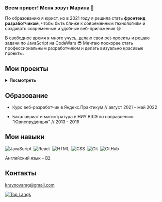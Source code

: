 ### Всем привет! Меня зовут Марина 👋

<!--
**MgKraynova/MgKraynova** is a ✨ _special_ ✨ repository because its `README.md` (this file) appears on your GitHub profile.

Here are some ideas to get you started:

- 🔭 I’m currently working on ...
- 🌱 I’m currently learning ...
- 👯 I’m looking to collaborate on ...
- 🤔 I’m looking for help with ...
- 💬 Ask me about ...
- 📫 How to reach me: ...
- 😄 Pronouns: ...
- ⚡ Fun fact: ...
-->

По образованию я юрист, но в 2021 году я решила стать **фронтенд разработчиком**, чтобы быть ближе к современным технологиям и создавать современные и удобные веб-приложения :smiley:

В свободное время я много учусь, делаю свои pet-проекты и решаю задачи по JavaScript на CodeWars :sunglasses: Мечтаю поскорее стать профессиональным разработчиком и делать визуально красивые проекты.

## Мои проекты
<details>
<summary><b>Посмотреть</b></summary>
<table>
  <thead>
    <tr>
      <th>Название</th>
      <th>Использованные технологии</th>
      <th>Описание</th>
    </tr>
  </thead>
  <tbody>
    <tr>
      <td><a href='https://github.com/MgKraynova/game-memory-cards'>Игра "Найди пару" на JS</a></td>
      <td>JavaScript, CSS, HTML</td>
      <td>Цель игры - найти все парные карточки. С помощью JS описано, как выбрать время игры, как сравнивать карточки, как перевернуть карточки обратно, если они не совпадают, что делать, если время истекло, как начать новую игру и т.д.</td>
    </tr>
  </tbody>
</table>
</details>

## Образование
* Курс веб-разработчик в Яндекс.Практикум // август 2021 – май 2022

* Бакалавриат и магистратура в НИУ ВШЭ по направлению "Юриспруденция" // 2013 - 2019

## Мои навыки
![JavaScript](https://img.shields.io/badge/-JavaScript-05122A?style=flat&logo=javascript)&nbsp;
![React](https://img.shields.io/badge/-React-05122A?style=flat&logo=react)&nbsp;
![HTML](https://img.shields.io/badge/-HTML-05122A?style=flat&logo=HTML5)&nbsp;
![CSS](https://img.shields.io/badge/-CSS-05122A?style=flat&logo=CSS3&logoColor=1572B6)&nbsp;
![Git](https://img.shields.io/badge/-Git-05122A?style=flat&logo=git)&nbsp;
![GitHub](https://img.shields.io/badge/-GitHub-05122A?style=flat&logo=github)&nbsp;

Английский язык – B2

## Контакты
kraynovamg@gmail.com

[![Top Langs](https://github-readme-stats.vercel.app/api/top-langs/?username=MgKraynova&layout=compact)](https://github.com/anuraghazra/github-readme-stats)
